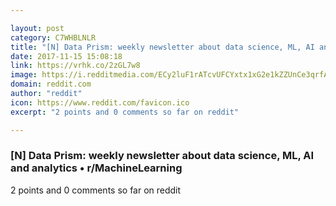```yaml
---

layout: post
category: C7WHBLNLR
title: "[N] Data Prism: weekly newsletter about data science, ML, AI and analytics • r/MachineLearning"
date: 2017-11-15 15:08:18
link: https://vrhk.co/2zGL7w8
image: https://i.redditmedia.com/ECy2luF1rATcvUFCYxtx1xG2e1kZZUnCe3qrfAv08gc.jpg?w=320&s=d30683498735674e02b68065bca7d505
domain: reddit.com
author: "reddit"
icon: https://www.reddit.com/favicon.ico
excerpt: "2 points and 0 comments so far on reddit"

---
```


### [N] Data Prism: weekly newsletter about data science, ML, AI and analytics • r/MachineLearning

2 points and 0 comments so far on reddit